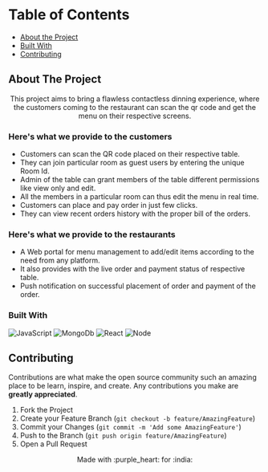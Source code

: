 <!-- TABLE OF CONTENTS -->

# Table of Contents

- [About the Project](#about-the-project)
- [Built With](#built-with)
- [Contributing](#contributing)

<!-- ABOUT THE PROJECT -->

## About The Project

<p align ="center">
This project aims to bring a flawless contactless dinning experience, where the customers coming to the restaurant can scan the qr code and get the menu on their respective screens.

### Here's what we provide to the customers

- Customers can scan the QR code placed on their respective table.
- They can join particular room as guest users by entering the unique Room Id.
- Admin of the table can grant members of the table different permissions like view only and edit.
- All the members in a particular room can thus edit the menu in real time.
- Customers can place and pay order in just few clicks.
- They can view recent orders history with the proper bill of the orders.

### Here's what we provide to the restaurants

- A Web portal for menu management to add/edit items according to the need from any platform.
- It also provides with the live order and payment status of respective table.
- Push notification on successful placement of order and payment of the order.

### Built With

<p float ="right">

<img alt="JavaScript" src="https://img.shields.io/badge/-JavaScript-F7DF1E?style=flat-square&logo=javascript&logoColor=black">

<img alt="MongoDb" src="https://img.shields.io/badge/-MongoDB-47A248?style=flat-square&logo=MongoDB&logoColor=white" />

<img alt="React" src="https://img.shields.io/badge/-React%20Native-61DAFB?style=flat-square&logo=react&logoColor=white" />

<img alt="Node" src="https://img.shields.io/badge/-Node.js-339933?style=flat-square&logo=node.js&logoColor=white" />

</p>

<!-- CONTRIBUTING -->

## Contributing

Contributions are what make the open source community such an amazing place to be learn, inspire, and create. Any contributions you make are **greatly appreciated**.

1. Fork the Project
2. Create your Feature Branch (`git checkout -b feature/AmazingFeature`)
3. Commit your Changes (`git commit -m 'Add some AmazingFeature'`)
4. Push to the Branch (`git push origin feature/AmazingFeature`)
5. Open a Pull Request

<p align = "center" >Made with :purple_heart: for :india: </p>
